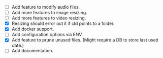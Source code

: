- [ ] Add feature to modify audio files.
- [ ] Add more features to image resizing.
- [ ] Add more features to video resizing.
- [x] Resizing should error out it if cId points to a folder.
- [x] Add docker support.
- [ ] Add configuration options via ENV.
- [x] Add feature to prune unused files. (Might require a DB to store last used date.)
- [ ] Add documentation.